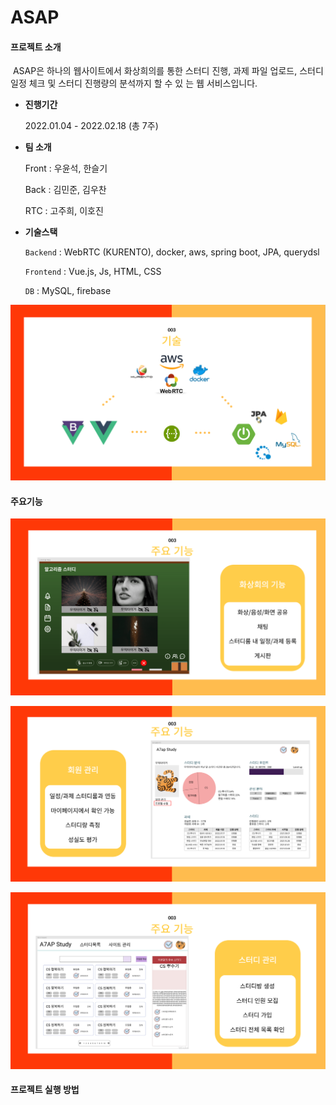# ASAP

#### 프로젝트 소개

​	ASAP은 하나의 웹사이트에서 화상희의를 통한 스터디 진행, 과제 파일 업로드, 스터디 일정 체크 및 스터디 진행량의 분석까지 할 수 있	는 웹 서비스입니다.

- **진행기간**

  2022.01.04 - 2022.02.18 (총 7주)

- **팀 소개**

  Front : 우윤석, 한슬기

  Back : 김민준, 김우찬

  RTC : 고주희, 이호진

- **기술스택**

  `Backend` : WebRTC (KURENTO), docker, aws, spring boot, JPA, querydsl

  `Frontend` : Vue.js, Js, HTML, CSS

  `DB` : MySQL, firebase

![기술스택](README.assets/기술스택.PNG)



#### 주요기능

![주요기능1](README.assets/주요기능1.PNG)



![주요기능2](README.assets/주요기능2.PNG)



![주요기능3](README.assets/주요기능3.PNG)



#### 프로젝트 실행 방법

